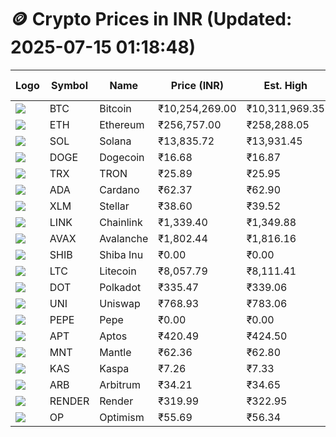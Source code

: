 # 🪙 Crypto Prices in INR (Updated: 2025-07-15 01:18:48)

| Logo | Symbol | Name       | Price (INR) | Est. High | Est. Low | Gross Profit | Fees | Net Profit | ROI % |
|------|--------|------------|-------------|-----------|----------|---------------|------|-------------|--------|
| ![](https://coin-images.coingecko.com/coins/images/1/large/bitcoin.png?1696501400) | BTC    | Bitcoin    | ₹10,254,269.00 | ₹10,311,969.35 | ₹10,196,568.65 | ₹1,131.76 | ₹200.00 | ₹931.76 | 0.93% |
| ![](https://coin-images.coingecko.com/coins/images/279/large/ethereum.png?1696501628) | ETH    | Ethereum   | ₹256,757.00 | ₹258,288.05 | ₹255,225.95 | ₹1,199.76 | ₹200.00 | ₹999.76 | 1.00% |
| ![](https://coin-images.coingecko.com/coins/images/4128/large/solana.png?1718769756) | SOL    | Solana     | ₹13,835.72 | ₹13,931.45 | ₹13,739.99 | ₹1,393.43 | ₹200.00 | ₹1,193.43 | 1.19% |
| ![](https://coin-images.coingecko.com/coins/images/5/large/dogecoin.png?1696501409) | DOGE   | Dogecoin   | ₹16.68 | ₹16.87 | ₹16.49 | ₹2,328.97 | ₹200.00 | ₹2,128.97 | 2.13% |
| ![](https://coin-images.coingecko.com/coins/images/1094/large/tron-logo.png?1696502193) | TRX    | TRON       | ₹25.89 | ₹25.95 | ₹25.83 | ₹476.22 | ₹200.00 | ₹276.22 | 0.28% |
| ![](https://coin-images.coingecko.com/coins/images/975/large/cardano.png?1696502090) | ADA    | Cardano    | ₹62.37 | ₹62.90 | ₹61.84 | ₹1,717.36 | ₹200.00 | ₹1,517.36 | 1.52% |
| ![](https://coin-images.coingecko.com/coins/images/100/large/fmpFRHHQ_400x400.jpg?1735231350) | XLM    | Stellar    | ₹38.60 | ₹39.52 | ₹37.68 | ₹4,880.51 | ₹200.00 | ₹4,680.51 | 4.68% |
| ![](https://coin-images.coingecko.com/coins/images/877/large/chainlink-new-logo.png?1696502009) | LINK   | Chainlink  | ₹1,339.40 | ₹1,349.88 | ₹1,328.92 | ₹1,577.30 | ₹200.00 | ₹1,377.30 | 1.38% |
| ![](https://coin-images.coingecko.com/coins/images/12559/large/Avalanche_Circle_RedWhite_Trans.png?1696512369) | AVAX   | Avalanche  | ₹1,802.44 | ₹1,816.16 | ₹1,788.72 | ₹1,534.28 | ₹200.00 | ₹1,334.28 | 1.33% |
| ![](https://coin-images.coingecko.com/coins/images/11939/large/shiba.png?1696511800) | SHIB   | Shiba Inu  | ₹0.00 | ₹0.00 | ₹0.00 | ₹2,431.73 | ₹200.00 | ₹2,231.73 | 2.23% |
| ![](https://coin-images.coingecko.com/coins/images/2/large/litecoin.png?1696501400) | LTC    | Litecoin   | ₹8,057.79 | ₹8,111.41 | ₹8,004.17 | ₹1,339.81 | ₹200.00 | ₹1,139.81 | 1.14% |
| ![](https://coin-images.coingecko.com/coins/images/12171/large/polkadot.png?1696512008) | DOT    | Polkadot   | ₹335.47 | ₹339.06 | ₹331.88 | ₹2,163.13 | ₹200.00 | ₹1,963.13 | 1.96% |
| ![](https://coin-images.coingecko.com/coins/images/12504/large/uniswap-logo.png?1720676669) | UNI    | Uniswap    | ₹768.93 | ₹783.06 | ₹754.80 | ₹3,744.85 | ₹200.00 | ₹3,544.85 | 3.54% |
| ![](https://coin-images.coingecko.com/coins/images/29850/large/pepe-token.jpeg?1696528776) | PEPE   | Pepe       | ₹0.00 | ₹0.00 | ₹0.00 | ₹2,809.47 | ₹200.00 | ₹2,609.47 | 2.61% |
| ![](https://coin-images.coingecko.com/coins/images/26455/large/aptos_round.png?1696525528) | APT    | Aptos      | ₹420.49 | ₹424.50 | ₹416.48 | ₹1,925.42 | ₹200.00 | ₹1,725.42 | 1.73% |
| ![](https://coin-images.coingecko.com/coins/images/30980/large/Mantle-Logo-mark.png?1739213200) | MNT    | Mantle     | ₹62.36 | ₹62.80 | ₹61.92 | ₹1,429.32 | ₹200.00 | ₹1,229.32 | 1.23% |
| ![](https://coin-images.coingecko.com/coins/images/25751/large/kaspa-icon-exchanges.png?1696524837) | KAS    | Kaspa      | ₹7.26 | ₹7.33 | ₹7.19 | ₹1,961.19 | ₹200.00 | ₹1,761.19 | 1.76% |
| ![](https://coin-images.coingecko.com/coins/images/16547/large/arb.jpg?1721358242) | ARB    | Arbitrum   | ₹34.21 | ₹34.65 | ₹33.77 | ₹2,611.86 | ₹200.00 | ₹2,411.86 | 2.41% |
| ![](https://coin-images.coingecko.com/coins/images/11636/large/rndr.png?1696511529) | RENDER | Render     | ₹319.99 | ₹322.95 | ₹317.03 | ₹1,867.01 | ₹200.00 | ₹1,667.01 | 1.67% |
| ![](https://coin-images.coingecko.com/coins/images/25244/large/Optimism.png?1696524385) | OP     | Optimism   | ₹55.69 | ₹56.34 | ₹55.04 | ₹2,349.05 | ₹200.00 | ₹2,149.05 | 2.15% |
